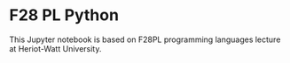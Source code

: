 # F28 PL Python
This Jupyter notebook is based on F28PL programming languages lecture at Heriot-Watt University. 
